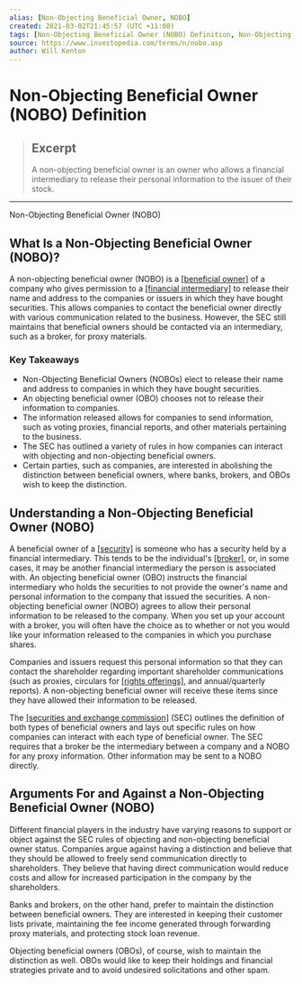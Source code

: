 ```yaml
---
alias: [Non-Objecting Beneficial Owner, NOBO]
created: 2021-03-02T21:45:57 (UTC +11:00)
tags: [Non-Objecting Beneficial Owner (NOBO) Definition, Non-Objecting Beneficial Owner (NOBO)]
source: https://www.investopedia.com/terms/n/nobo.asp
author: Will Kenton
---
```


# Non-Objecting Beneficial Owner (NOBO) Definition

> ## Excerpt
> A non-objecting beneficial owner is an owner who allows a financial intermediary to release their personal information to the issuer of their stock.

---

Non-Objecting Beneficial Owner (NOBO)
## What Is a Non-Objecting Beneficial Owner (NOBO)?

A non-objecting beneficial owner (NOBO) is a [[beneficial owner]](https://www.investopedia.com/terms/b/beneficialowner.asp) of a company who gives permission to a [[financial intermediary]](https://www.investopedia.com/terms/f/financialintermediary.asp) to release their name and address to the companies or issuers in which they have bought securities. This allows companies to contact the beneficial owner directly with various communication related to the business. However, the SEC still maintains that beneficial owners should be contacted via an intermediary, such as a broker, for proxy materials.

### Key Takeaways

-   Non-Objecting Beneficial Owners (NOBOs) elect to release their name and address to companies in which they have bought securities.
-   An objecting beneficial owner (OBO) chooses not to release their information to companies.
-   The information released allows for companies to send information, such as voting proxies, financial reports, and other materials pertaining to the business.
-   The SEC has outlined a variety of rules in how companies can interact with objecting and non-objecting beneficial owners.
-   Certain parties, such as companies, are interested in abolishing the distinction between beneficial owners, where banks, brokers, and OBOs wish to keep the distinction.

## Understanding a Non-Objecting Beneficial Owner (NOBO)

A beneficial owner of a [[security]](https://www.investopedia.com/terms/s/security.asp) is someone who has a security held by a financial intermediary. This tends to be the individual's [[broker]](https://www.investopedia.com/terms/b/broker.asp), or, in some cases, it may be another financial intermediary the person is associated with. An objecting beneficial owner (OBO) instructs the financial intermediary who holds the securities to not provide the owner's name and personal information to the company that issued the securities. A non-objecting beneficial owner (NOBO) agrees to allow their personal information to be released to the company. When you set up your account with a broker, you will often have the choice as to whether or not you would like your information released to the companies in which you purchase shares.

Companies and issuers request this personal information so that they can contact the shareholder regarding important shareholder communications (such as proxies, circulars for [[rights offerings]](https://www.investopedia.com/terms/r/rightsoffering.asp), and annual/quarterly reports). A non-objecting beneficial owner will receive these items since they have allowed their information to be released.

The [[securities and exchange commission]](https://www.investopedia.com/terms/s/sec.asp) (SEC) outlines the definition of both types of beneficial owners and lays out specific rules on how companies can interact with each type of beneficial owner. The SEC requires that a broker be the intermediary between a company and a NOBO for any proxy information. Other information may be sent to a NOBO directly.

## Arguments For and Against a Non-Objecting Beneficial Owner (NOBO)

Different financial players in the industry have varying reasons to support or object against the SEC rules of objecting and non-objecting beneficial owner status. Companies argue against having a distinction and believe that they should be allowed to freely send communication directly to shareholders. They believe that having direct communication would reduce costs and allow for increased participation in the company by the shareholders.

Banks and brokers, on the other hand, prefer to maintain the distinction between beneficial owners. They are interested in keeping their customer lists private, maintaining the fee income generated through forwarding proxy materials, and protecting stock loan revenue.

Objecting beneficial owners (OBOs), of course, wish to maintain the distinction as well. OBOs would like to keep their holdings and financial strategies private and to avoid undesired solicitations and other spam.
